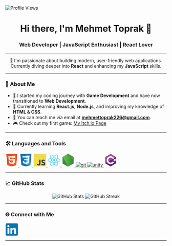 ![Profile Views](https://komarev.com/ghpvc/?username=your-github-mehmeettoprakk&label=PROFILE+VIEWS&color=blue)

<h1 align="center">Hi there, I'm Mehmet Toprak 👋</h1>
<h3 align="center">Web Developer | JavaScript Enthusiast | React Lover</h3>

---

<p align="center">
🌟 I'm passionate about building modern, user-friendly web applications. Currently diving deeper into <b>React</b> and enhancing my <b>JavaScript</b> skills.
</p>

---

### 🚀 About Me
- 🔭 I started my coding journey with **Game Development** and have now transitioned to **Web Development**.
- 🌱 Currently learning **React.js**, **Node.js**, and improving my knowledge of **HTML & CSS**.
- 💌 You can reach me via email at **mehmettoprak226@gmail.com**.
- 🎮 Check out my first game: [My Itch.io Page](https://toprak-mehmeet.itch.io)

---

### 🛠️ Languages and Tools
<p align="left">
  <a href="https://www.w3schools.com/html/" target="_blank" rel="noreferrer">
    <img src="https://raw.githubusercontent.com/devicons/devicon/master/icons/html5/html5-original.svg" alt="html5" width="40" height="40"/>
  </a>
  <a href="https://www.w3schools.com/css/" target="_blank" rel="noreferrer">
    <img src="https://raw.githubusercontent.com/devicons/devicon/master/icons/css3/css3-original.svg" alt="css3" width="40" height="40"/>
  </a>
  <a href="https://www.javascript.com/" target="_blank" rel="noreferrer">
    <img src="https://raw.githubusercontent.com/devicons/devicon/master/icons/javascript/javascript-original.svg" alt="javascript" width="40" height="40"/>
  </a>
  <a href="https://reactjs.org/" target="_blank" rel="noreferrer">
    <img src="https://raw.githubusercontent.com/devicons/devicon/master/icons/react/react-original.svg" alt="react" width="40" height="40"/>
  </a>
  <a href="https://nodejs.org/" target="_blank" rel="noreferrer">
    <img src="https://raw.githubusercontent.com/devicons/devicon/master/icons/nodejs/nodejs-original.svg" alt="nodejs" width="40" height="40"/>
  </a>
  <a href="https://git-scm.com/" target="_blank" rel="noreferrer">
    <img src="https://www.vectorlogo.zone/logos/git-scm/git-scm-icon.svg" alt="git" width="40" height="40"/>
  </a>
  <a href="https://www.unity.com/" target="_blank" rel="noreferrer">
    <img src="https://www.vectorlogo.zone/logos/unity3d/unity3d-icon.svg" alt="unity" width="40" height="40"/>
  </a>
  <a href="https://learn.microsoft.com/en-us/dotnet/csharp/" target="_blank" rel="noreferrer">
    <img src="https://raw.githubusercontent.com/devicons/devicon/master/icons/csharp/csharp-original.svg" alt="csharp" width="40" height="40"/>
  </a>
</p>

---

### 📈 GitHub Stats
<p align="center">
  <img src="https://github-readme-stats.vercel.app/api?username=mehmeettoprakk&show_icons=true&theme=radical" alt="GitHub Stats" width="450"/>
  <img src="https://github-readme-streak-stats.herokuapp.com?username=mehmeettoprakk&theme=radical" alt="GitHub Streak" width="450"/>
</p>

---

### 🌐 Connect with Me
<p align="left">
  <a href="https://www.linkedin.com/in/mehmeettoprakk/" target="blank">
    <img align="center" src="https://raw.githubusercontent.com/devicons/devicon/master/icons/linkedin/linkedin-original.svg" alt="LinkedIn Profile" height="40" width="40" />
  </a>
</p>

---


